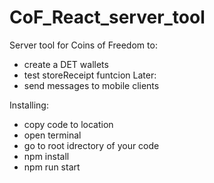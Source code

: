 # CoF_React_server_tool

Server tool for Coins of Freedom to:
- create a DET wallets
- test storeReceipt funtcion
Later:
- send messages to mobile clients

Installing:
- copy code to location
- open terminal
- go to root idrectory of your code
- npm install
- npm run start

